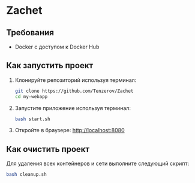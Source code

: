 # Zachet
## Требования
- Docker с доступом к Docker Hub
## Как запустить проект
1. Клонируйте репозиторий используя терминал:

    ```bash
    git clone https://github.com/Tenzerov/Zachet
    cd my-webapp
    ```

2. Запустите приложение используя терминал:

    ```bash
    bash start.sh
    ```

3. Откройте в браузере: [http://localhost:8080](http://localhost:8080)

## Как очистить проект

Для удаления всех контейнеров и сети выполните следующий скрипт:

```bash
bash cleanup.sh
